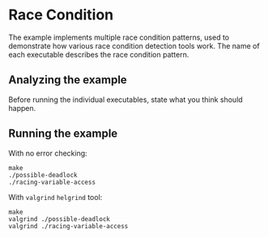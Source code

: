 # Race Condition

The example implements multiple race condition patterns, used to demonstrate
how various race condition detection tools work. The name of each executable
describes the race condition pattern.

## Analyzing the example

Before running the individual executables, state what you think should happen.

## Running the example

With no error checking:

```shell
make
./possible-deadlock
./racing-variable-access
```

With `valgrind` `helgrind` tool:

```shell
make
valgrind ./possible-deadlock
valgrind ./racing-variable-access
```
